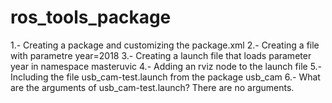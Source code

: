 # ros_tools_package


1.- Creating a package and customizing the package.xml
2.- Creating a file with parametre year=2018
3.- Creating a launch file that loads parameter year in namespace masteruvic
4.- Adding an rviz node to the launch file
5.- Including the file usb_cam-test.launch from the package usb_cam
6.- What are the arguments of usb_cam-test.launch?
    There are no arguments.
